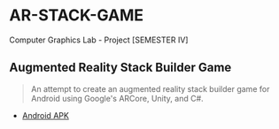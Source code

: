 # AR-STACK-GAME
 
 Computer Graphics Lab - Project [SEMESTER IV]
 
 ## Augmented Reality Stack Builder Game
 
  >An attempt to create an augmented reality stack builder game for Android using Google's ARCore, Unity, and C#.
   
  - [Android APK](https://github.com/Amey-Thakur/AR-STACK-GAME/blob/main/AR-Stack-Game.apk?raw=true) 
